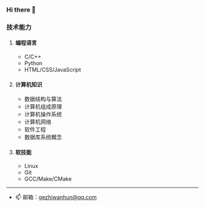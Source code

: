 ### Hi there 👋

### 技术能力
1. #### 编程语言
    - C/C++
    - Python
    - HTML/CSS/JavaScript

2. #### 计算机知识
    - 数据结构与算法
    - 计算机组成原理
    - 计算机操作系统
    - 计算机网络
    - 软件工程
    - 数据库系统概念

3. #### 软技能
    - Linux
    - Git
    - GCC/Make/CMake

---
- 📫 邮箱：gezhiwanhun@qq.com
<!--
**n20u/n20u** is a ✨ _special_ ✨ repository because its `README.md` (this file) appears on your GitHub profile.

Here are some ideas to get you started:

- 🔭 I’m currently working on ...
- 🌱 I’m currently learning ...
- 👯 I’m looking to collaborate on ...
- 🤔 I’m looking for help with ...
- 💬 Ask me about ...
- 📫 How to reach me: ...
- 😄 Pronouns: ...
- ⚡ Fun fact: ...
-->
